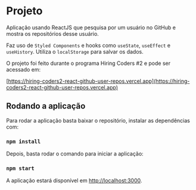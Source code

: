 # Projeto

Aplicação usando ReactJS que pesquisa por um usuário no GitHub e mostra os repositórios desse usuário.

Faz uso de `Styled Components` e hooks como `useState`, `useEffect` e `useHistory`. Utiliza o `localStorage` para salvar os dados.

O projeto foi feito durante o programa Hiring Coders #2 e pode ser acessado em:

[https://hiring-coders2-react-github-user-repos.vercel.app](https://hiring-coders2-react-github-user-repos.vercel.app)

## Rodando a aplicação

Para rodar a aplicação basta baixar o repositório, instalar as dependências com:

### `npm install`

Depois, basta rodar o comando para iniciar a aplicação:

### `npm start` 

A aplicação estará disponível em [http://localhost:3000](http://localhost:3000).
